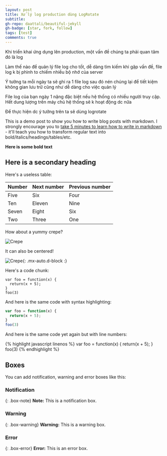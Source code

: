 ```yaml
---
layout: post
title: Xử lý log production dùng LogRotate
subtitle:
gh-repo: daattali/beautiful-jekyll
gh-badge: [star, fork, follow]
tags: [test]
comments: true
---
```



Khi triển khai ứng dụng lên production, một vấn đề chúng ta phải quan tâm đó là log

Làm thế nào để quản lý file log cho tốt, dễ dàng tìm kiếm khi gặp vấn đề, file log k bị phình to chiếm nhiều bộ nhớ của server

Ý tưởng ta mỗi ngày ta sẽ ghi ra 1 file log sau đó nén chúng lại để tiết kiệm không gian lưu trữ cũng như dễ dàng cho việc quản lý

File log của bạn ngày 1 nặng đặc biệt nếu hệ thống có nhiều người truy cập. Hết dung lượng trên máy chủ hệ thống sẽ k hoạt động dc nữa

Để thực hiện dc ý tưởng trên ta sẽ dùng logrotate


This is a demo post to show you how to write blog posts with markdown.  I strongly encourage you to [take 5 minutes to learn how to write in markdown](https://markdowntutorial.com/) - it'll teach you how to transform regular text into bold/italics/headings/tables/etc.

**Here is some bold text**

## Here is a secondary heading

Here's a useless table:

| Number | Next number | Previous number |
| :------ |:--- | :--- |
| Five | Six | Four |
| Ten | Eleven | Nine |
| Seven | Eight | Six |
| Two | Three | One |


How about a yummy crepe?

![Crepe](https://s3-media3.fl.yelpcdn.com/bphoto/cQ1Yoa75m2yUFFbY2xwuqw/348s.jpg)

It can also be centered!

![Crepe](https://s3-media3.fl.yelpcdn.com/bphoto/cQ1Yoa75m2yUFFbY2xwuqw/348s.jpg){: .mx-auto.d-block :}

Here's a code chunk:

~~~
var foo = function(x) {
  return(x + 5);
}
foo(3)
~~~

And here is the same code with syntax highlighting:

```javascript
var foo = function(x) {
  return(x + 5);
}
foo(3)
```

And here is the same code yet again but with line numbers:

{% highlight javascript linenos %}
var foo = function(x) {
  return(x + 5);
}
foo(3)
{% endhighlight %}

## Boxes
You can add notification, warning and error boxes like this:

### Notification

{: .box-note}
**Note:** This is a notification box.

### Warning

{: .box-warning}
**Warning:** This is a warning box.

### Error

{: .box-error}
**Error:** This is an error box.
